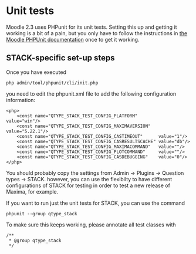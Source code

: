 # Unit tests

Moodle 2.3 uses PHPunit for its unit tests. Setting this up and getting it working
is a bit of a pain, but you only have to follow the instructions in
[the Moodle PHPUnit documentation](http://docs.moodle.org/dev/PHPUnit) once to get it working.

## STACK-specific set-up steps ##

Once you have executed

    php admin/tool/phpunit/cli/init.php

you need to edit the phpunit.xml file to add the following configuration information:

    <php>
        <const name="QTYPE_STACK_TEST_CONFIG_PLATFORM"        value="win"/>
        <const name="QTYPE_STACK_TEST_CONFIG_MAXIMAVERSION"   value="5.22.1"/>
        <const name="QTYPE_STACK_TEST_CONFIG_CASTIMEOUT"      value="1"/>
        <const name="QTYPE_STACK_TEST_CONFIG_CASRESULTSCACHE" value="db"/>
        <const name="QTYPE_STACK_TEST_CONFIG_MAXIMACOMMAND"   value=""/>
        <const name="QTYPE_STACK_TEST_CONFIG_PLOTCOMMAND"     value=""/>
        <const name="QTYPE_STACK_TEST_CONFIG_CASDEBUGGING"    value="0"/>
    </php>

You should probably copy the settings from Admin -> Plugins -> Question types -> STACK.
however, you can use the flexibilty to have different configurations of STACK
for testing in order to test a new release of Maxima, for example.

If you want to run just the unit tests for STACK, you can use the command

    phpunit --group qtype_stack

To make sure this keeps working, please annotate all test classes with

    /**
     * @group qtype_stack
     */


